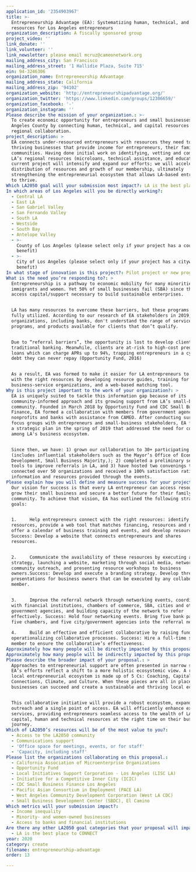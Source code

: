 ```yaml
---
application_id: '2354903967'
title: >-
  Entrepreneurship Advantage (EA): Systematizing human, technical, and capital
  resources for Los Angeles entrepreneurs
organization_description: A fiscally sponsored group
project_video: ''
link_donate: ''
link_volunteer: ''
link_newsletter: please email mcruz@cameonetwork.org
mailing_address_city: San Francisco
mailing_address_street: '1 Hallidie Plaza, Suite 715'
ein: 94-3246306
organization_name: Entrepreneurship Advantage
mailing_address_state: California
mailing_address_zip: '94102'
organization_website: 'http://entrepreneurshipadvantage.org/'
organization_twitter: 'https://www.linkedin.com/groups/12306659/'
organization_facebook: '-'
organization_instagram: ''
Please describe the mission of your organization.: >-
  To create economic opportunity for entrepreneurs and small businesses in Los
  Angeles County by connecting human, technical, and capital resources through
  regional collaboration.
project_description: >
  EA connects under-resourced entrepreneurs with resources they need to grow
  thriving businesses that provide income for entrepreneurs, their families, and
  communities. Having done initial work on identifying, vetting and compiling
  LA’s regional resources (microloans, technical assistance, and education), the
  current project will intensify and expand our efforts; we will accelerate the
  distribution of resources and growth of our membership, ultimately
  strengthening the entrepreneurial ecosystem that allows LA-based entrepreneurs
  to thrive.
Which LA2050 goal will your submission most impact?: LA is the best place to CREATE
In which areas of Los Angeles will you be directly working?:
  - Central LA
  - East LA
  - San Gabriel Valley
  - San Fernando Valley
  - South LA
  - Westside
  - South Bay
  - Antelope Valley
  - >-
    County of Los Angeles (please select only if your project has a countywide
    benefit)
  - >-
    City of Los Angeles (please select only if your project has a citywide
    benefit)
In what stage of innovation is this project?: Pilot project or new program (testing or implementing a new idea)
What is the need you’re responding to?: >
  Entrepreneurship is a pathway to economic mobility for many minorities,
  immigrants and women. Yet 50% of small businesses fail (SBA) since they can’t
  access capital/support necessary to build sustainable enterprises.


  LA has many resources to overcome these barriers, but these programs are not
  fully utilized. According to our research of EA stakeholders in 2019, many
  organizations, including banks, don't understand the range of services,
  programs, and products available for clients that don’t qualify.


  Due to “referral barriers”, the opportunity is lost to develop clients for
  traditional banking. Meanwhile, clients are at-risk to high-cost predatory
  loans which can charge APRs up to 94%, trapping entrepreneurs in a cycle of
  debt they can never repay (Opportunity Fund, 2016)


  As a result, EA was formed to make it easier for LA entrepreneurs to connect
  with the right resources by developing resource guides, training for
  business-service organizations, and a web-based matching tool.
Why is this project important to the work of your organization?: >
  EA is uniquely suited to tackle this information gap because of its
  community-informed approach and its growing support from LA’s small-business
  community. Founded in March 2018 by Opportunity Fund and CDC Small Business
  Finance, EA formed a collaboration with members from government agencies,
  nonprofits and banks with assistance from CAMEO. After conducting surveys and
  focus groups with entrepreneurs and small-business stakeholders, EA finalized
  a strategic plan in the spring of 2019 that addressed the need for connection
  among LA's business ecosystem.


  Since then, we have: 1) grown our collaboration to 30+ participating members,
  (includes influential stakeholders such as the Mayor’s Office of Economic
  Development, Small Business Majority,); 2) completed a preliminary set of
  tools to improve referrals in LA, and 3) have hosted two convenings that
  connected over 50 organizations and received a 100% satisfaction rating on the
  information and resources provided through the events.
Please explain how you will define and measure success for your project.: >
  Our vision for success is that every LA entrepreneur can access resources to
  grow their small business and secure a better future for their family and
  community. To achieve that vision, EA has outlined the following strategic
  goals:


  1.     Help entrepreneurs connect with the right resources: identify
  resources, provide a web tool that matches financing, resources and networks,
  offer a calendar of business training and events, and develop resource guides.
  Success: Develop a website that connects entrepreneurs and shares
  resources.   


  2.     Communicate the availability of these resources by executing a branding
  strategy, launching a website, marketing through social media, networking and
  community outreach, and presenting resource workshops to business
  owners.Success: Develop and execute a branding strategy. Develop three
  presentations for business owners that can be executed by any collaboration
  member.


  3.     Improve the referral network through networking events, coordination
  with financial institutions, chambers of commerce, SBA, cities and other
  government agencies, and building capacity of the network to refer
  effectively. Success: Hold four networking events. Bring five bank partners,
  five chambers, and five city/government agencies into the referral network.
   
  4.     Build an effective and efficient collaborative by raising funds and
  operationalizing collaborative processes. Success: Hire a full-time staff
  member to ensure the collaborative’s effectiveness.
Approximately how many people will be directly impacted by this proposal?: '250'
Approximately how many people will be indirectly impacted by this proposal?: '5500'
Please describe the broader impact of your proposal.: >
  Approaches to entrepreneurial support are often presented in narrow silos and
  EA’s efforts reflect a shift to a more holistic ecosystemic view. A robust
  local entrepreneurial ecosystem is made up of 5 Cs: Coaching, Capital,
  Connections, Climate, and Culture. When these pieces are all in place, small
  businesses can succeed and create a sustainable and thriving local economy. 


  This collaborative initiative will provide a robust ecosystem, expanded
  outreach and a single point of access. EA will efficiently enhance existing
  services, providing entrepreneurs seamless access to the wealth of LA County’s
  capital, human and technical resources at the right time on their business
  journey.    
Which of LA2050’s resources will be of the most value to you?:
  - Access to the LA2050 community
  - Communications support
  - 'Office space for meetings, events, or for staff'
  - 'Capacity, including staff'
Please list the organizations collaborating on this proposal.:
  - California Association of Microenterprise Organizations
  - Opportunity Fund
  - Local Initiatives Support Corporation - Los Angeles (LISC LA)
  - Initiative for a Competitive Inner City (ICIC)
  - CDC Small Business Finance Los Angeles
  - Pacific Asian Consortium in Employment (PACE LA)
  - West Angeles Community Development Corporation (West LA CDC)
  - Small Business Development Center (SBDC), El Camino
Which metrics will your submission impact?:
  - Income inequality
  - Minority- and women-owned businesses
  - Access to banks and financial institutions
Are there any other LA2050 goal categories that your proposal will impact?:
  - LA is the best place to CONNECT
year: 2020
category: create
filename: entrepreneurship-advantage
order: 13

---
```


